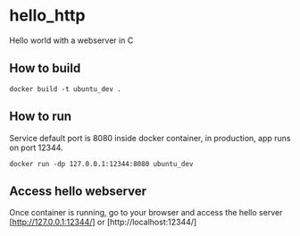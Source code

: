 # hello_http

Hello world with a webserver in C

## How to build

```docker build -t ubuntu_dev .```

## How to run

Service default port is 8080 inside docker container, in production, app runs on port 12344.

```docker run -dp 127.0.0.1:12344:8080 ubuntu_dev```

## Access hello webserver

Once container is running, go to your browser and access the hello server
[http://127.0.0.1:12344/] or [http://localhost:12344/]
